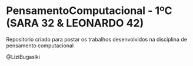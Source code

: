 # PensamentoComputacional - 1ºC (SARA 32 & LEONARDO 42)

Repositorio criado para postar os trabalhos desenvolvidos na disciplina de pensamento computacional




@LiziBugaslki
